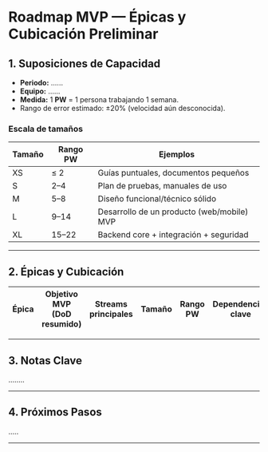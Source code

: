 # Roadmap MVP — Épicas y Cubicación Preliminar

## 1. Suposiciones de Capacidad
- **Periodo:** ......
- **Equipo:** ......
- **Medida:** 1 **PW** = 1 persona trabajando 1 semana.  
- Rango de error estimado: ±20% (velocidad aún desconocida).

### Escala de tamaños
| Tamaño | Rango PW | Ejemplos |
|--------|----------|----------|
| XS     | ≤ 2      | Guías puntuales, documentos pequeños |
| S      | 2–4      | Plan de pruebas, manuales de uso |
| M      | 5–8      | Diseño funcional/técnico sólido |
| L      | 9–14     | Desarrollo de un producto (web/mobile) MVP |
| XL     | 15–22    | Backend core + integración + seguridad |

---

## 2. Épicas y Cubicación

| Épica | Objetivo MVP (DoD resumido) | Streams principales | Tamaño | Rango PW | Dependencias clave | Riesgo |
|-------|-----------------------------|---------------------|--------|----------|---------------------|--------|

---

## 3. Notas Clave
........

---

## 4. Próximos Pasos
.....

---
